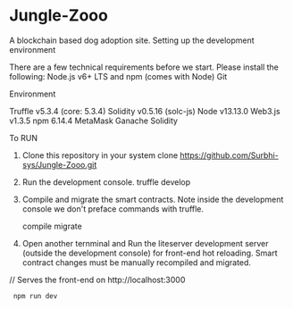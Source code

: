 # Jungle-Zooo
A blockchain based dog adoption site.
Setting up the development environment

There are a few technical requirements before we start. Please install the following:
 Node.js v6+ LTS and npm (comes with Node)
 Git
 
 Environment
 
 Truffle v5.3.4 (core: 5.3.4)
 Solidity v0.5.16 (solc-js)
 Node v13.13.0
 Web3.js v1.3.5
 npm 6.14.4
 MetaMask
 Ganache
 Solidity
 
 To RUN
 1. Clone this repository in your system 
     clone https://github.com/Surbhi-sys/Jungle-Zooo.git
 
 2. Run the development console.
        truffle develop
   
       
 3. Compile and migrate the smart contracts. Note inside the development console we don't preface commands with truffle.

       compile
       migrate
 
4. Open another ternminal and Run the liteserver development server (outside the development console) for front-end hot reloading. Smart contract changes must be manually recompiled and migrated.

// Serves the front-end on http://localhost:3000

     npm run dev
 
